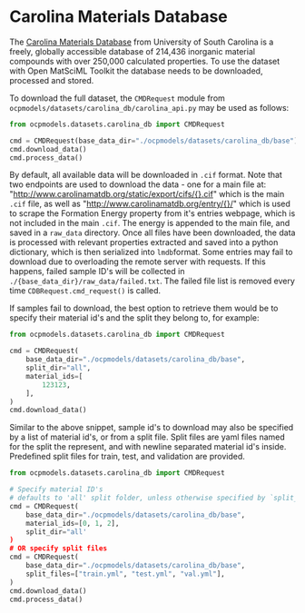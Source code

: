 # Carolina Materials Database

The [Carolina Materials Database](http://www.carolinamatdb.org/) from University of South Carolina is a freely, globally accessible database of 214,436 inorganic material compounds with over 250,000 calculated properties. To use the dataset with Open MatSciML Toolkit the database needs to be downloaded, processed and stored.

To download the full dataset, the `CMDRequest` module from `ocpmodels/datasets/carolina_db/carolina_api.py` may be used as follows:

```python 
from ocpmodels.datasets.carolina_db import CMDRequest

cmd = CMDRequest(base_data_dir="./ocpmodels/datasets/carolina_db/base")
cmd.download_data()
cmd.process_data()

```

By default, all available data will be downloaded in `.cif` format. Note that two endpoints are used to download the data - one for a main file at: "http://www.carolinamatdb.org/static/export/cifs/{}.cif" which is the main `.cif` file, as well as "http://www.carolinamatdb.org/entry/{}/" which is used to scrape the Formation Energy property from it's entries webpage, which is not included in the main `.cif`. The energy is appended to the main file, and saved in a `raw_data` directory. Once all files have been downloaded, the data is processed with relevant properties extracted and saved into a python dictionary, which is then serialized into `lmdb`format. Some entries may fail to download due to overloading the remote server with requests. If this happens, failed sample ID's will be collected in `./{base_data_dir}/raw_data/failed.txt`. The failed file list is removed every time `CDBRequest.cmd_request()` is called. 


If samples fail to download, the best option to retrieve them would be to specify their material id's and the split they belong to, for example:

```python
from ocpmodels.datasets.carolina_db import CMDRequest

cmd = CMDRequest(
    base_data_dir="./ocpmodels/datasets/carolina_db/base",
    split_dir="all",
    material_ids=[
        123123,
    ],
)
cmd.download_data()
```


Similar to the above snippet, sample id's to download may also be specified by a list of material id's, or from a split file. Split files are yaml files named for the split the represent, and with newline separated material id's inside. Predefined split files for train, test, and validation are provided.

```python 
from ocpmodels.datasets.carolina_db import CMDRequest

# Specify material ID's
# defaults to 'all' split folder, unless otherwise specified by `split_dir`
cmd = CMDRequest(
    base_data_dir="./ocpmodels/datasets/carolina_db/base", 
    material_ids=[0, 1, 2],
    split_dir="all'
)
# OR specify split files
cmd = CMDRequest(
    base_data_dir="./ocpmodels/datasets/carolina_db/base",
    split_files=["train.yml", "test.yml", "val.yml"],
)
cmd.download_data()
cmd.process_data()

```
